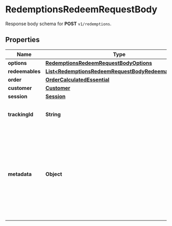 

# RedemptionsRedeemRequestBody

Response body schema for **POST** `v1/redemptions`.

## Properties

| Name | Type | Description |
|------------ | ------------- | ------------- |
|**options** | [**RedemptionsRedeemRequestBodyOptions**](RedemptionsRedeemRequestBodyOptions.md) |  |
|**redeemables** | [**List&lt;RedemptionsRedeemRequestBodyRedeemablesItem&gt;**](RedemptionsRedeemRequestBodyRedeemablesItem.md) |  |
|**order** | [**OrderCalculatedEssential**](OrderCalculatedEssential.md) |  |
|**customer** | [**Customer**](Customer.md) |  |
|**session** | [**Session**](Session.md) |  |
|**trackingId** | **String** | Is correspondent to Customer&#39;s source_id |
|**metadata** | **Object** | A set of key/value pairs that you can attach to a redemption object. It can be useful for storing additional information about the redemption in a structured format. |



